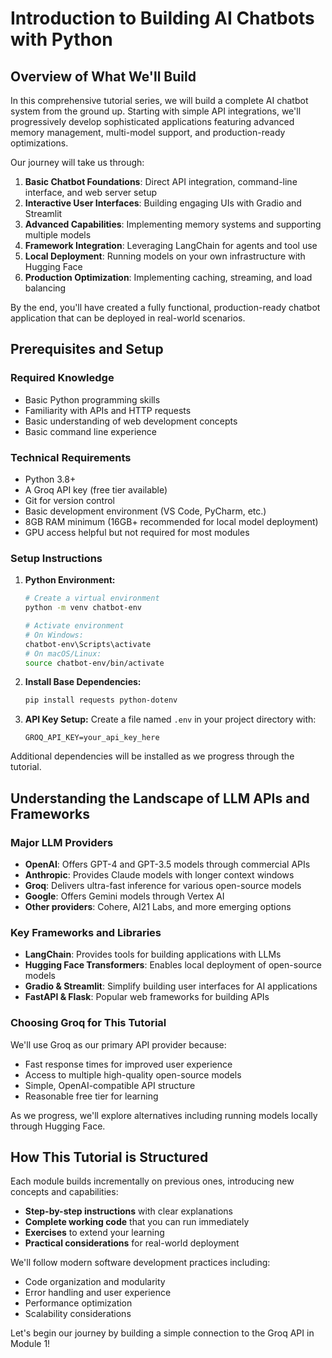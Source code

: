 # Introduction to Building AI Chatbots with Python

## Overview of What We'll Build

In this comprehensive tutorial series, we will build a complete AI chatbot system from the ground up. Starting with simple API integrations, we'll progressively develop sophisticated applications featuring advanced memory management, multi-model support, and production-ready optimizations.

Our journey will take us through:

1. **Basic Chatbot Foundations**: Direct API integration, command-line interface, and web server setup
2. **Interactive User Interfaces**: Building engaging UIs with Gradio and Streamlit
3. **Advanced Capabilities**: Implementing memory systems and supporting multiple models
4. **Framework Integration**: Leveraging LangChain for agents and tool use
5. **Local Deployment**: Running models on your own infrastructure with Hugging Face
6. **Production Optimization**: Implementing caching, streaming, and load balancing

By the end, you'll have created a fully functional, production-ready chatbot application that can be deployed in real-world scenarios.

## Prerequisites and Setup

### Required Knowledge
- Basic Python programming skills
- Familiarity with APIs and HTTP requests
- Basic understanding of web development concepts
- Basic command line experience

### Technical Requirements
- Python 3.8+
- A Groq API key (free tier available)
- Git for version control
- Basic development environment (VS Code, PyCharm, etc.)
- 8GB RAM minimum (16GB+ recommended for local model deployment)
- GPU access helpful but not required for most modules

### Setup Instructions

1. **Python Environment:**
   ```bash
   # Create a virtual environment
   python -m venv chatbot-env
   
   # Activate environment
   # On Windows:
   chatbot-env\Scripts\activate
   # On macOS/Linux:
   source chatbot-env/bin/activate
   ```

2. **Install Base Dependencies:**
   ```bash
   pip install requests python-dotenv
   ```

3. **API Key Setup:**
   Create a file named `.env` in your project directory with:
   ```
   GROQ_API_KEY=your_api_key_here
   ```

Additional dependencies will be installed as we progress through the tutorial.

## Understanding the Landscape of LLM APIs and Frameworks

### Major LLM Providers
- **OpenAI**: Offers GPT-4 and GPT-3.5 models through commercial APIs
- **Anthropic**: Provides Claude models with longer context windows
- **Groq**: Delivers ultra-fast inference for various open-source models
- **Google**: Offers Gemini models through Vertex AI
- **Other providers**: Cohere, AI21 Labs, and more emerging options

### Key Frameworks and Libraries
- **LangChain**: Provides tools for building applications with LLMs
- **Hugging Face Transformers**: Enables local deployment of open-source models
- **Gradio & Streamlit**: Simplify building user interfaces for AI applications
- **FastAPI & Flask**: Popular web frameworks for building APIs

### Choosing Groq for This Tutorial
We'll use Groq as our primary API provider because:
- Fast response times for improved user experience
- Access to multiple high-quality open-source models
- Simple, OpenAI-compatible API structure
- Reasonable free tier for learning

As we progress, we'll explore alternatives including running models locally through Hugging Face.

## How This Tutorial is Structured

Each module builds incrementally on previous ones, introducing new concepts and capabilities:
- **Step-by-step instructions** with clear explanations
- **Complete working code** that you can run immediately
- **Exercises** to extend your learning
- **Practical considerations** for real-world deployment

We'll follow modern software development practices including:
- Code organization and modularity
- Error handling and user experience
- Performance optimization
- Scalability considerations

Let's begin our journey by building a simple connection to the Groq API in Module 1!
